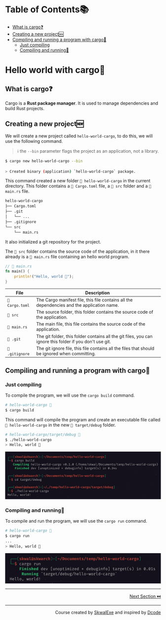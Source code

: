 # Table of Contents📚
- [What is cargo❓](#what-is-cargo)
- [Creating a new project🆕](#creating-a-new-project)
- [Compiling and running a program with cargo🏃](#compiling-and-running-a-program-with-cargo)
  - [Just compiling](#just-compiling)
  - [Compiling and running🏃](#compiling-and-running)

# Hello world with cargo🚢
## What is cargo❓
Cargo is a **Rust package manager**. It is used to manage dependencies and build Rust projects.
## Creating a new project🆕
We will create a new project called `hello-world-cargo`, to do this, we will use the following command.
> ℹ️ the `--bin` parameter flags the project as an application, not a library.
```bash
$ cargo new hello-world-cargo --bin

> Created binary (application) `hello-world-cargo` package.
```
This command created a new folder `📂 hello-world-cargo` in the current directory.
This folder contains a `📄 Cargo.toml` file, a `📂 src` folder and a `📄 main.rs` file.

```bash
hello-world-cargo
├── Cargo.toml
├── .git
│   └── ...
├── .gitignore
└── src
    └── main.rs
```

It also initialized a git repository for the project.

The `📂 src` folder contains the source code of the application, in it there already is a `📄 main.rs` file containing an hello world program.

```rust
// 📄 main.rs
fn main() {
    println!("Hello, world 👋");
}
```


| File           | Description                                                                                              |
| -------------- | -------------------------------------------------------------------------------------------------------- |
| `📄 Cargo.toml` | The Cargo manifest file, this file contains all the dependencies and the application name.               |
| `📂 src`        | The source folder, this folder contains the source code of the application.                              |
| `📄 main.rs`    | The main file, this file contains the source code of the application.                                    |
| `📂 .git`       | The git folder, this folder contains all the git files, you can ignore this folder if you don't use git. |
| `📄 .gitignore` | The git ignore file, this file contains all the files that should be ignored when committing.            |




## Compiling and running a program with cargo🏃
### Just compiling
To compile the program, we will use the `cargo build` command.
```bash
# hello-world-cargo 📂
$ cargo build
```
This command will compile the program and create an executable file called `📄 hello-world-cargo` in the new `📂 target/debug` folder.

```bash
# hello-world-cargo/target/debug 📂
$ ./hello-world-cargo
> Hello, world 👋
```
![](1.png)
### Compiling and running🏃
To compile and run the program, we will use the `cargo run` command.
```bash
# hello-world-cargo 📂
$ cargo run
...
> Hello, world 👋
```
![](2.png)



---

<p align="right"><a href="../variables">Next Section ⏭️</a></p>

---


<p align="right">Course created by <a href="https://github.com/SkwalExe/" target="_blank">SkwalExe</a> and inspired by <a href="https://www.youtube.com/watch?v=vOMJlQ5B-M0&list=PLVvjrrRCBy2JSHf9tGxGKJ-bYAN_uDCUL" target="_blank">Dcode</a></p>